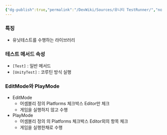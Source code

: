 ```yaml
---
{"dg-publish":true,"permalink":"/DevWiki/Sources/유니티 TestRunner/","noteIcon":"","created":"2025-05-23T02:13:13.645+09:00","updated":"2025-07-19T22:58:36.996+09:00"}
---
```


### 특징
- 유닛테스트를 수행하는 라이브러리

### 테스트 메서드 속성
- `[Test]` : 일반 메서드
- `[UnityTest]` : 코루틴 방식 실행

### EditMode와 PlayMode
- EditMode
    - 어셈블리 정의 Platforms 체크박스 Editor만 체크
    - 게임을 실행하지 않고 수행
- PlayMode
    - 어셈블리 정의 의 Platforms 체크박스 Editor외의 항목 체크
    - 게임을 실행한채로 수행